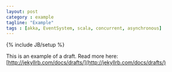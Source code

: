 ```yaml
---
layout: post
category : example
tagline: "Example"
tags : [akka, EventSystem, scala, concurrent, asynchronous]
---
```

{% include JB/setup %}


This is an example of a draft. Read more here: [http://jekyllrb.com/docs/drafts/](http://jekyllrb.com/docs/drafts/)
